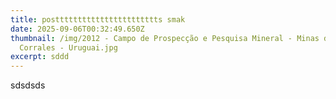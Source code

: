 ```yaml
---
title: posttttttttttttttttttttttts smak
date: 2025-09-06T00:32:49.650Z
thumbnail: /img/2012 - Campo de Prospecção e Pesquisa Mineral - Minas de
  Corrales - Uruguai.jpg
excerpt: sddd
---
```

s﻿dsdsds